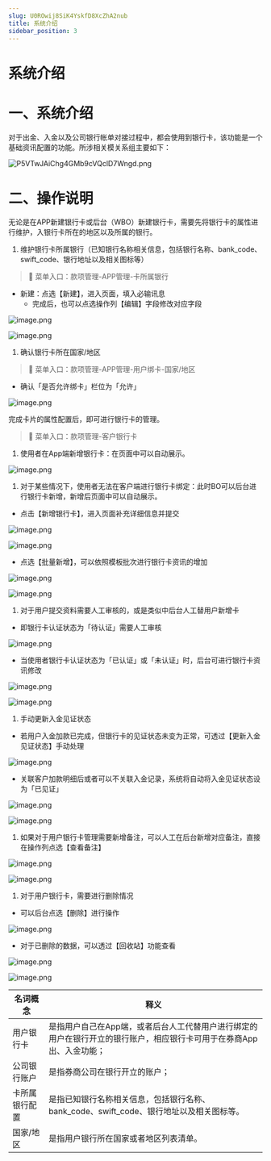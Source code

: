 ```yaml
---
slug: U0ROwij8SiK4YskfD8XcZhA2nub
title: 系统介绍
sidebar_position: 3
---
```



# 系统介绍


# 一、系统介绍


对于出金、入金以及公司银行帐单对接过程中，都会使用到银行卡，该功能是一个基础资讯配置的功能。所涉相关模关系组主要如下：


![P5VTwJAiChg4GMb9cVQclD7Wngd.png](/assets/7b3bc896a694efe6b34d3a3d03b63b56.png)


# 二、操作说明


无论是在APP新建银行卡或后台（WBO）新建银行卡，需要先将银行卡的属性进行维护，入银行卡所在的地区以及所属的银行。

1. 维护银行卡所属银行（已知银行名称相关信息，包括银行名称、bank_code、swift_code、银行地址以及相关图标等）

> 📍 菜单入口：款项管理-APP管理-卡所属银行

- 新建：点选【新建】，进入页面，填入必输讯息
    - 完成后，也可以点选操作列【编辑】字段修改对应字段

![image.png](/assets/85c5473c58f789684e6a4c1ad409f25d.png)


![image.png](/assets/cdd4c2ed4f0774677bb5a672ba3937f9.png)

1. 确认银行卡所在国家/地区

> 📍 菜单入口：款项管理-APP管理-用户绑卡-国家/地区

- 确认「是否允许绑卡」栏位为「允许」

![image.png](/assets/150b254369ce33dd4eb16a3d5053031c.png)


完成卡片的属性配置后，即可进行银行卡的管理。


> 📍 菜单入口：款项管理-客户银行卡

1. 使用者在App端新增银行卡：在页面中可以自动展示。

![image.png](/assets/e4af386fa2a913ad8d2318b090fb29be.png)

1. 对于某些情况下，使用者无法在客户端进行银行卡绑定：此时BO可以后台进行银行卡新增，新增后页面中可以自动展示。
- 点击【新增银行卡】，进入页面补充详细信息并提交

![image.png](/assets/759e0cef8e6fe97e2062d01809319e26.png)


![image.png](/assets/10351e34a87c0f567a00073ca31aece1.png)

- 点选【批量新增】，可以依照模板批次进行银行卡资讯的增加

![image.png](/assets/bdc3d2b060dcf4a0bc3d5547587c4500.png)


![image.png](/assets/357e121647124e28b1efa57098370b63.png)

1. 对于用户提交资料需要人工审核的，或是类似中后台人工替用户新增卡
- 即银行卡认证状态为「待认证」需要人工审核

![image.png](/assets/7015d9999dec2d7750e0ddb371ad9be2.png)

- 当使用者银行卡认证状态为「已认证」或「未认证」时，后台可进行银行卡资讯修改

![image.png](/assets/8dcc9b336694161525466706d43602d4.png)


![image.png](/assets/5b3838e13129ded4f9a2df67c28da4a4.png)

1. 手动更新入金见证状态
- 若用户入金加款已完成，但银行卡的见证状态未变为正常，可透过【更新入金见证状态】手动处理

![image.png](/assets/13445f443d9d75465b2dc535f14c98ad.png)

- 关联客户加款明细后或者可以不关联入金记录，系统将自动将入金见证状态设为「已见证」

![image.png](/assets/49a17bd9d10f45e1da36d900b7570109.png)


![image.png](/assets/bfbb8c27265a8c5a956ee872983a63db.png)

1. 如果对于用户银行卡管理需要新增备注，可以人工在后台新增对应备注，直接在操作列点选【查看备注】

![image.png](/assets/50f51c629d755cce95fb85cbe4cdf544.png)


![image.png](/assets/40da47d88d0bf846dcee83e2a64b6358.png)

1. 对于用户银行卡，需要进行删除情况
- 可以后台点选【删除】进行操作

![image.png](/assets/6c9ac57b83d664a2e5c80348f9f67489.png)

- 对于已删除的数据，可以透过【回收站】功能查看

![image.png](/assets/a82a2bf3f45b27fc2f194d2cfc4557c5.png)


![image.png](/assets/b2268de9361f3f8d1a38d69f4f422cc1.png)


| 名词概念    | 释义                                                             |
| ------- | -------------------------------------------------------------- |
| 用户银行卡   | 是指用户自己在App端，或者后台人工代替用户进行绑定的用户在银行开立的银行账户，相应银行卡可用于在券商App 出、入金功能； |
| 公司银行账户  | 是指券商公司在银行开立的账户；                                                |
| 卡所属银行配置 | 是指已知银行名称相关信息，包括银行名称、bank_code、swift_code、银行地址以及相关图标等。          |
| 国家/地区   | 是指用户银行所在国家或者地区列表清单。                                            |

